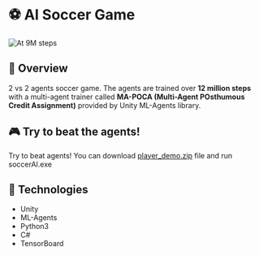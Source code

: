 # ⚽ AI Soccer Game
![At 9M steps](inference_003_7M.gif)

## 🤖 Overview
2 vs 2 agents soccer game. The agents are trained over **12 million steps** with a multi-agent trainer called **MA-POCA (Multi-Agent POsthumous Credit Assignment)** provided by Unity ML-Agents library.

## 🎮 Try to beat the agents!
Try to beat agents! You can download [player_demo.zip](player_demo.zip) file and run soccerAI.exe

## 🦾 Technologies
- Unity
- ML-Agents
- Python3
- C#
- TensorBoard
